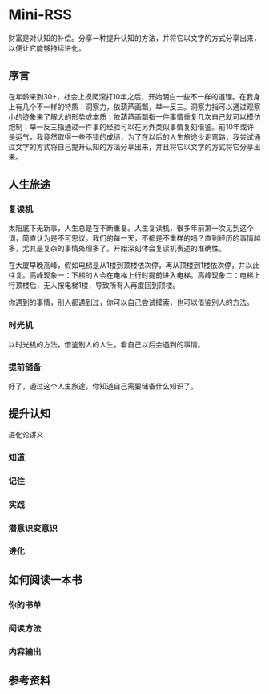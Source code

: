 # Mini-RSS
财富是对认知的补偿。分享一种提升认知的方法，并将它以文字的方式分享出来，以便让它能够持续进化。

## 序言
在年龄来到30+，社会上摸爬滚打10年之后，开始明白一些不一样的道理。在我身上有几个不一样的特质：洞察力，依葫芦画瓢，举一反三。洞察力指可以通过观察小的迹象来了解大的形势或本质；依葫芦画瓢指一件事情重复几次自己就可以模仿炮制；举一反三指通过一件事的经验可以在另外类似事情复刻借鉴。前10年或许是运气，我竟然取得一些不错的成绩，为了在以后的人生旅途少走弯路，我尝试通过文字的方式将自己提升认知的方法分享出来，并且将它以文字的方式将它分享出来。

## 人生旅途

### 复读机
太阳底下无新事，人生总是在不断重复。人生复读机，很多年前第一次见到这个词，简直认为是不可思议。我们的每一天，不都是不重样的吗？直到经历的事情越多，尤其是复杂的事情处理多了。开始深刻体会复读机表述的准确性。

在大厦早晚高峰，假如电梯是从1楼到顶楼依次停，再从顶楼到1楼依次停，并以此往复。高峰现象一：下楼的人会在电梯上行时提前进入电梯。高峰现象二：电梯上行顶楼后，无人按电梯1楼，导致所有人再度回到顶楼。

你遇到的事情，别人都遇到过，你可以自己尝试摸索，也可以借鉴别人的方法。

### 时光机
以时光机的方法，借鉴别人的人生，看自己以后会遇到的事情。

### 提前储备
好了，通过这个人生旅途，你知道自己需要储备什么知识了。

## 提升认知

进化论讲义

### 知道

### 记住

### 实践

### 潜意识变意识

### 进化

## 如何阅读一本书

### 你的书单

### 阅读方法

### 内容输出

## 参考资料

